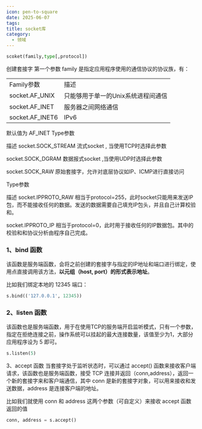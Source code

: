 ```yaml
---
icon: pen-to-square
date: 2025-06-07
tags: 
title: socket库
category:
  - 领域
---
```

```python
scoket(family,type[,protocol])
```
创建套接字
第一个参数 family 是指定应用程序使用的通信协议的协议族，有：

|                 |                     |
| --------------- | ------------------- |
| Family参数        | 描述                  |
| socket.AF_UNIX  | 只能够用于单一的Unix系统进程间通信 |
| socket.AF_INET  | 服务器之间网络通信           |
| socket.AF_INET6 | IPv6                |
默认值为 AF_INET
Type参数

描述
socket.SOCK_STREAM
流式socket , 当使用TCP时选择此参数

socket.SOCK_DGRAM
数据报式socket ,当使用UDP时选择此参数

socket.SOCK_RAW
原始套接字，允许对底层协议如IP、ICMP进行直接访问

Type参数

描述
socket.IPPROTO_RAW
相当于protocol=255，此时socket只能用来发送IP包，而不能接收任何的数据。发送的数据需要自己填充IP包头，并且自己计算校验和。

socket.IPPROTO_IP
相当于protocol=0，此时用于接收任何的IP数据包。其中的校验和和协议分析由程序自己完成。

### 1、bind 函数

该函数是服务端函数，会将之前创建的套接字与指定的IP地址和端口进行绑定，使用点直接调用该方法，**以元组（host, port）的形式表示地址**。

比如我们绑定本地的 12345 端口：

```python
s.bind(('127.0.0.1', 12345))
```

### 2、listen 函数

该函数也是服务端函数，用于在使用TCP的服务端开启监听模式，只有一个参数，指定在拒绝连接之前，操作系统可以挂起的最大连接数量，该值至少为1，大部分应用程序设为 5 即可。

```python
s.listen(5)
```

3、accept 函数
当套接字处于监听状态时，可以通过 accept() 函数来接收客户端请求，该函数也是服务端函数，接受 TCP 连接并返回（conn,address），返回一个新的套接字来和客户端通信，其中 conn 是新的套接字对象，可以用来接收和发送数据，address 是连接客户端的地址。

比如我们就使用 conn 和 address 这两个参数（可自定义）来接收 accept 函数返回的值
```python
conn, address = s.accept()
```

